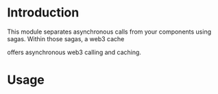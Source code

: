 # Introduction

This module separates asynchronous calls from your components using sagas.  Within those sagas, a web3 cache


offers asynchronous web3 calling and caching.



# Usage
